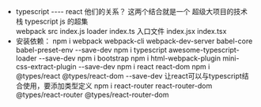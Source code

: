 - typescript   ----   react     他们的关系？
  这两个结合就是一个 超级大项目的技术栈
  typescript  js 的超集  
  webpack  src
  index.js    loader  index.ts  入口文件
  index.jsx            index.tsx  
- 安装依赖： npm i webpack webpack-cli webpack-dev-server babel-core babel-preset-env --save-dev
            npm i typescript awesome-typescript-loader --save-dev
            npm i bootstrap
            npm i html-webpack-plugin mini-css-extract-plugin --save-dev
            npm i react react-dom
            npm i @types/react @types/react-dom --save-dev   让react可以与typescript结合使用，要添加类型定义
            npm i react-router react-router-dom @types/react-router @types/react-router-dom